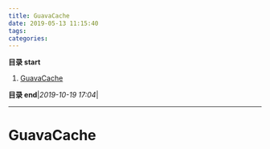 ```yaml
---
title: GuavaCache
date: 2019-05-13 11:15:40
tags: 
categories: 
---
```


**目录 start**
 
1. [GuavaCache](#guavacache)

**目录 end**|_2019-10-19 17:04_|
****************************************
# GuavaCache
